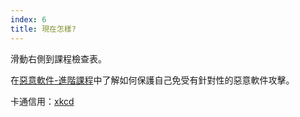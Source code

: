 ```yaml
---
index: 6
title: 現在怎樣?
---
```

滑動右側到課程檢查表。

在[惡意軟件-進階課程](umbrella://information/malware/advanced)中了解如何保護自己免受有針對性的惡意軟件攻擊。

卡通信用：[xkcd](https://xkcd.com/1328/)